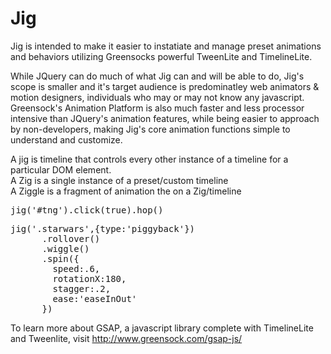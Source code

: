 Jig
===

Jig is intended to make it easier to instatiate and manage preset animations and behaviors utilizing Greensocks powerful TweenLite and TimelineLite.

While JQuery can do much of what Jig can and will be able to do, Jig's scope is smaller and it's target audience is predominatley web animators & motion designers, individuals who may or may not know any javascript. Greensock's Animation Platform is also much faster and less processor intensive than JQuery's animation features, while being easier to approach by non-developers, making Jig's core animation functions simple to understand and customize.

A jig is timeline that controls every other instance of a timeline for a particular DOM element.
<br/>
A Zig is a single instance of a preset/custom timeline
<br/>
A Ziggle is a fragment of animation the on a Zig/timeline

<pre>
jig('#tng').click(true).hop()
</pre>
<pre>
jig('.starwars',{type:'piggyback'})
      .rollover()
      .wiggle()
      .spin({
        speed:.6,
        rotationX:180,
        stagger:.2,
        ease:'easeInOut'
      })
</pre>

To learn more about GSAP, a javascript library complete with TimelineLite and Tweenlite, visit http://www.greensock.com/gsap-js/
